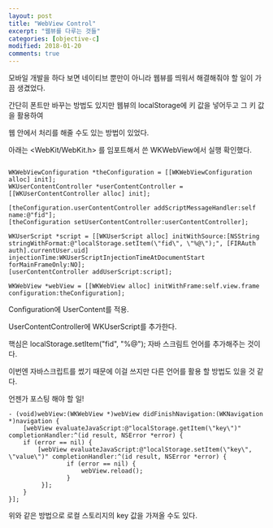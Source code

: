 ```yaml
---
layout: post
title: "WebView Control"
excerpt: "웹뷰를 다루는 것들"
categories: [objective-c]
modified: 2018-01-20
comments: true
---
```


모바일 개발을 하다 보면 네이티브 뿐만이 아니라 웹뷰를 띄워서 해결해줘야 할 일이 가끔 생겼었다.

간단히 폰트만 바꾸는 방법도 있지만 웹뷰의 localStorage에 키 값을 넣어두고 그 키 값을 활용하여 

웹 안에서 처리를 해줄 수도 있는 방법이 있었다.

아래는 <WebKit/WebKit.h> 를 임포트해서 쓴 WKWebView에서 실행 확인했다.

```

WKWebViewConfiguration *theConfiguration = [[WKWebViewConfiguration alloc] init];
WKUserContentController *userContentController = [[WKUserContentController alloc] init];
    
[theConfiguration.userContentController addScriptMessageHandler:self name:@"fid"];
[theConfiguration setUserContentController:userContentController];
    
WKUserScript *script = [[WKUserScript alloc] initWithSource:[NSString stringWithFormat:@"localStorage.setItem(\"fid\", \"%@\");", [FIRAuth auth].currentUser.uid] injectionTime:WKUserScriptInjectionTimeAtDocumentStart forMainFrameOnly:NO];
[userContentController addUserScript:script];
    
WKWebView *webView = [[WKWebView alloc] initWithFrame:self.view.frame configuration:theConfiguration];

```

Configuration에 UserContent를 적용.

UserContentController에 WKUserScript를 추가한다.


핵심은 localStorage.setItem(\"fid\", \"%@\"); 자바 스크림트 언어를 추가해주는 것이다.

이번엔 자바스크립트를 썼기 때문에 이걸 쓰지만 다른 언어를 활용 할 방법도 있을 것 같다.

언젠가 포스팅 해야 할 일!



```
- (void)webView:(WKWebView *)webView didFinishNavigation:(WKNavigation *)navigation {
    [webView evaluateJavaScript:@"localStorage.getItem(\"key\")" completionHandler:^(id result, NSError *error) {
    if (error == nil) {
        [webView evaluateJavaScript:@"localStorage.setItem(\"key\", \"value\")" completionHandler:^(id result, NSError *error) {
                if (error == nil) {
                    webView.reload();
                }
         }];
    }
}];

```

위와 같은 방법으로 로컬 스토리지의 key 값을 가져올 수도 있다.
